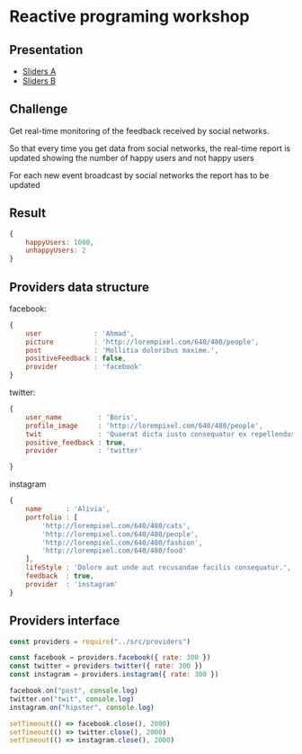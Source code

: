 # Reactive programing workshop

## Presentation

- [Sliders A](https://es.slideshare.net/alexandermostovenko/odessa-rx)
- [Sliders B](https://es.slideshare.net/MarianoGermnVillarre/rx-js-82776674)

## Challenge

Get real-time monitoring of the feedback received by social networks.

So that every time you get data from social networks, the real-time report is updated showing the number of happy users and not happy users

For each new event broadcast by social networks the report has to be updated

## Result

```javascript
{
    happyUsers: 1000,
    unhappyUsers: 2
}
```

## Providers data structure

facebook:

```javascript
{
    user             : 'Ahmad',
    picture          : 'http://lorempixel.com/640/480/people',
    post             : 'Mollitia doloribus maxime.',
    positiveFeedback : false,
    provider         : 'facebook'
}
```

twitter:

```javascript
{
    user_name         : 'Boris',
    profile_image     : 'http://lorempixel.com/640/480/people',
    twit              : 'Quaerat dicta iusto consequatur ex repellendus necessitatibus.',
    positive_feedback : true,
    provider          : 'twitter'

}
```

instagram

```javascript
{
    name      : 'Alivia',
    portfolio : [
        'http://lorempixel.com/640/480/cats',
        'http://lorempixel.com/640/480/people',
        'http://lorempixel.com/640/480/fashion',
        'http://lorempixel.com/640/480/food'
    ],
    lifeStyle : 'Dolore aut unde aut recusandae facilis consequatur.',
    feedback  : true,
    provider  : 'instagram'
}
```

## Providers interface

```javascript
const providers = require("../src/providers")

const facebook = providers.facebook({ rate: 300 })
const twitter = providers.twitter({ rate: 300 })
const instagram = providers.instagram({ rate: 300 })

facebook.on("post", console.log)
twitter.on("twit", console.log)
instagram.on("hipster", console.log)

setTimeout(() => facebook.close(), 2000)
setTimeout(() => twitter.close(), 2000)
setTimeout(() => instagram.close(), 2000)
```
